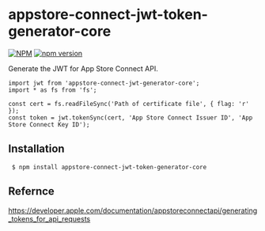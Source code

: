 # appstore-connect-jwt-token-generator-core

[![NPM](https://nodei.co/npm/appstore-connect-jwt-generator-core.png)](https://nodei.co/npm/appstore-connect-jwt-generator-core/)
[![npm version](https://badge.fury.io/js/appstore-connect-jwt-generator-core.svg)](https://badge.fury.io/js/appstore-connect-jwt-generator-core)

Generate the JWT for App Store Connect API.

```
import jwt from 'appstore-connect-jwt-generator-core';
import * as fs from 'fs';

const cert = fs.readFileSync('Path of certificate file', { flag: 'r' });
const token = jwt.tokenSync(cert, 'App Store Connect Issuer ID', 'App Store Connect Key ID');
```

## Installation

     $ npm install appstore-connect-jwt-token-generator-core


## Refernce

https://developer.apple.com/documentation/appstoreconnectapi/generating_tokens_for_api_requests
